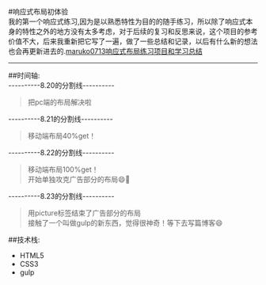 #响应式布局初体验     
我的第一个响应式练习,因为是以熟悉特性为目的的随手练习，所以除了响应式本身的特性之外的地方没有太多考虑，对于后续的复习和反思来说，这个项目的参考价值不大，后来我重新把它写了一遍，做了一些总结和记录，以后有什么新的想法也会再更新进去的.[maruko0713响应式布局练习项目和学习总结](https://github.com/maruko0713/licaibao-website)

--------        
        

##时间轴:    
----------8.20的分割线----------        
>把pc端的布局解决啦

----------8.21的分割线----------    
>移动端布局40%get！

----------8.22的分割线----------        
>移动端布局100%get！    
开始单独攻克广告部分的布局😄💪

----------8.23的分割线----------        
>用picture标签结束了广告部分的布局        
接触了一个叫做gulp的新东西，觉得很神奇！等下去写篇博客😄
        
        

##技术栈:    
- HTML5
- CSS3    
- gulp


